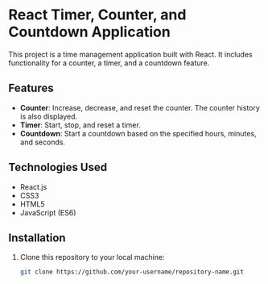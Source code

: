 # React Timer, Counter, and Countdown Application

This project is a time management application built with React. It includes functionality for a counter, a timer, and a countdown feature.

## Features
- **Counter**: Increase, decrease, and reset the counter. The counter history is also displayed.
- **Timer**: Start, stop, and reset a timer.
- **Countdown**: Start a countdown based on the specified hours, minutes, and seconds.

## Technologies Used
- React.js
- CSS3
- HTML5
- JavaScript (ES6)

## Installation
1. Clone this repository to your local machine:
   ```bash
   git clone https://github.com/your-username/repository-name.git
